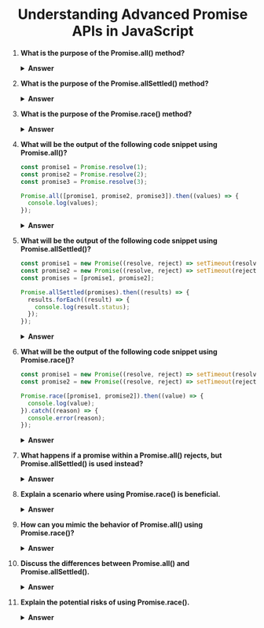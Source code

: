 <div align="center">
   <h1>Understanding Advanced Promise APIs in JavaScript</h1>
</div>

<ol starts='1'>
   <li>

   **What is the purpose of the Promise.all() method?**

   <details>
   <summary><b>Answer</b></summary>
   <p>
   The Promise.all() method is used to handle multiple promises simultaneously. It takes an iterable of promises as input and returns a single Promise that resolves when all of the input promises have resolved, or rejects if any of the promises reject.
   </p>
   </details>
   </li>
   
   <li>

   **What is the purpose of the Promise.allSettled() method?**

   <details>
   <summary><b>Answer</b></summary>
   <p>
   The Promise.allSettled() method returns a promise that resolves after all of the provided promises have settled, i.e., after each promise has either been fulfilled or rejected. It does not short-circuit if any promise rejects and instead waits for all promises to complete.
   </p>
   </details>
   </li>
   
   <li>

   **What is the purpose of the Promise.race() method?**

   <details>
   <summary><b>Answer</b></summary>
   <p>
   The Promise.race() method returns a promise that resolves or rejects as soon as one of the promises in the iterable resolves or rejects, with the value or reason from that promise. It is useful for scenarios where you want to race multiple promises and handle the result of the first resolved promise.
   </p>
   </details>
   </li>
   
   <li>

   **What will be the output of the following code snippet using Promise.all()?**

   ```javascript
   const promise1 = Promise.resolve(1);
   const promise2 = Promise.resolve(2);
   const promise3 = Promise.resolve(3);

   Promise.all([promise1, promise2, promise3]).then((values) => {
     console.log(values);
   });
   ```

   <details>
   <summary><b>Answer</b></summary>
   <p>
   Output: [1, 2, 3]
   Explanation: All promises resolve successfully, and the then() method receives an array containing the resolved values.
   </p>
   </details>
   </li>
   
   <li>

   **What will be the output of the following code snippet using Promise.allSettled()?**

   ```javascript
   const promise1 = new Promise((resolve, reject) => setTimeout(resolve, 1000, 'one'));
   const promise2 = new Promise((resolve, reject) => setTimeout(reject, 2000, 'two'));
   const promises = [promise1, promise2];

   Promise.allSettled(promises).then((results) => {
     results.forEach((result) => {
       console.log(result.status);
     });
   });
   ```

   <details>
   <summary><b>Answer</b></summary>
   <p>
   Output: "fulfilled" (for promise1), "rejected" (for promise2)
   Explanation: The Promise.allSettled() method waits for all promises to settle and returns an array of objects representing the fulfillment statuses of the promises.
   </p>
   </details>
   </li>
   
   <li>

   **What will be the output of the following code snippet using Promise.race()?**

   ```javascript
   const promise1 = new Promise((resolve, reject) => setTimeout(resolve, 1000, 'one'));
   const promise2 = new Promise((resolve, reject) => setTimeout(reject, 2000, 'two'));

   Promise.race([promise1, promise2]).then((value) => {
     console.log(value);
   }).catch((reason) => {
     console.error(reason);
   });
   ```

   <details>
   <summary><b>Answer</b></summary>
   <p>
   Output: "one"
   Explanation: Promise.race() returns the result of the first resolved or rejected promise. In this case, promise1 resolves first with the value "one".
   </p>
   </details>
   </li>
   
   <li>

   **What happens if a promise within a Promise.all() rejects, but Promise.allSettled() is used instead?**

   <details>
   <summary><b>Answer</b></summary>
   <p>
   With Promise.all(), if any promise within the iterable rejects, the entire Promise.all() call immediately rejects with the reason of the first rejected promise. However, with Promise.allSettled(), all promises in the iterable are waited for, and the returned promise resolves only after all of the input promises have either resolved or rejected. Therefore, even if a promise within the iterable rejects, Promise.allSettled() will still wait for all promises to settle before resolving, and the result will include the statuses of all promises.
   </p>
   </details>
   </li>
   
   <li>

   **Explain a scenario where using Promise.race() is beneficial.**

   <details>
   <summary><b>Answer</b></summary>
   <p>
   Promise.race() is beneficial in scenarios where you have multiple asynchronous operations and you want to handle the result of the first completed operation, regardless of whether it resolves or rejects. For example, in a real-time application where you're fetching data from multiple sources, you might use Promise.race() to race the requests and respond to the user with the data from the fastest source, providing a more responsive user experience.
   </p>
   </details>
   </li>
   
   <li>

   **How can you mimic the behavior of Promise.all() using Promise.race()?**

   <details>
   <summary><b>Answer</b></summary>
   <p>
   To mimic the behavior of Promise.all() using Promise.race(), you can create a wrapper function that takes an array of promises as input, creates a new promise, and returns it. Within the wrapper function, you use Promise.race() to race the input promises. If any of the input promises reject, you reject the new promise with the reason of the first rejected promise. Otherwise, if all input promises resolve, you resolve the new promise with an array containing the resolved values of all input promises.
   </p>
   </details>
   </li>
   
   <li>

   **Discuss the differences between Promise.all() and Promise.allSettled().**

   <details>
   <summary><b>Answer</b></summary>
   <p>
   - Promise.all() rejects immediately if any promise within the iterable rejects, while Promise.allSettled() waits for all promises to settle before resolving.
   - Promise.all() returns a rejected promise if any input promise rejects, with the reason of the first rejected promise, while Promise.allSettled() always returns a fulfilled promise with an array of objects representing the fulfillment statuses of the input promises.
   - Promise.all() short-circuits if any promise rejects, while Promise.allSettled() waits for all promises to settle regardless of their outcome.
   </p>
   </details>
   </li>
   
   <li>

   **Explain the potential risks of using Promise.race().**

   <details>
   <summary><b>Answer</b></summary>
   <p>
   One potential risk of using Promise.race() is that it doesn't guarantee resource cleanup for promises that lose the race. If multiple promises are racing, and the loser promises involve operations that need cleanup (e.g., closing network connections, releasing locks), those operations might not be performed, leading to resource leaks or incorrect behavior. Additionally, in some scenarios, using Promise.race() might introduce non-deterministic behavior, making it harder to reason about the code.
   </p>
   </details>
   </li>
   
</ol>
